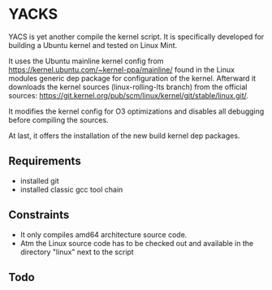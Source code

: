 YACKS
======

YACS is yet another compile the kernel script. It is specifically developed for building a Ubuntu kernel and tested on Linux Mint.

It uses the Ubuntu mainline kernel config from https://kernel.ubuntu.com/~kernel-ppa/mainline/ found in the Linux modules generic dep package for configuration of the kernel.
Afterward it downloads the kernel sources (linux-rolling-lts branch) from the official sources: https://git.kernel.org/pub/scm/linux/kernel/git/stable/linux.git/. 

It modifies the kernel config for O3 optimizations and disables all debugging before compiling the sources.

At last, it offers the installation of the new build kernel dep packages.

## Requirements

* installed git
* installed classic gcc tool chain 

## Constraints

* It only compiles amd64 architecture source code.
* Atm the Linux source code has to be checked out and available in the directory "linux" next to the script


## Todo

